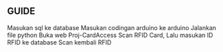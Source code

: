 ## GUIDE

Masukan sql ke database
Masukan codingan arduino ke arduino
Jalankan file python
Buka web Proj-CardAccess
Scan RFID Card, Lalu masukan ID RFID ke database
Scan kembali RFID
